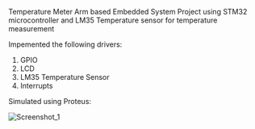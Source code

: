 Temperature Meter
Arm based Embedded System Project using STM32 microcontroller and LM35 Temperature sensor for temperature measurement

Impemented the following drivers:
1. GPIO
2. LCD
3. LM35 Temperature Sensor
4. Interrupts

Simulated using Proteus:

![Screenshot_1](https://user-images.githubusercontent.com/101192969/188532996-5c96e53f-899e-445d-a822-f9c569256c06.jpg)
